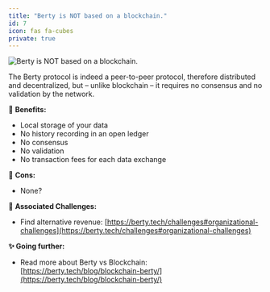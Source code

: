 ```yaml
---
title: "Berty is NOT based on a blockchain."
id: 7
icon: fas fa-cubes
private: true
---
```


![Berty is NOT based on a blockchain.](photo-1561451213-d5c9f0951fdf.jpeg)

The Berty protocol is indeed a peer-to-peer protocol, therefore distributed and decentralized, but – unlike blockchain – it requires no consensus and no validation by the network.

🚀 **Benefits:**

- Local storage of your data
- No history recording in an open ledger
- No consensus
- No validation
- No transaction fees for each data exchange

🤨 **Cons:**

- None?

 💪 **Associated Challenges:**

- Find alternative revenue: [https://berty.tech/challenges#organizational-challenges](https://berty.tech/challenges#organizational-challenges)

**✨ Going further:**

- Read more about Berty vs Blockchain: [https://berty.tech/blog/blockchain-berty/](https://berty.tech/blog/blockchain-berty/)
